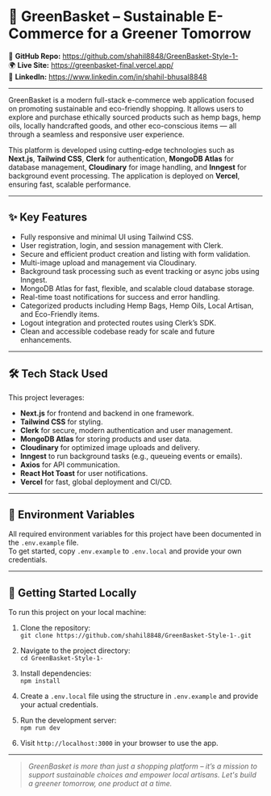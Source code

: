 # 🌿 GreenBasket – Sustainable E-Commerce for a Greener Tomorrow

🔗 **GitHub Repo:** https://github.com/shahil8848/GreenBasket-Style-1-  
🌍 **Live Site:** https://greenbasket-final.vercel.app/  
👤 **LinkedIn:** https://www.linkedin.com/in/shahil-bhusal8848  

---

GreenBasket is a modern full-stack e-commerce web application focused on promoting sustainable and eco-friendly shopping. It allows users to explore and purchase ethically sourced products such as hemp bags, hemp oils, locally handcrafted goods, and other eco-conscious items — all through a seamless and responsive user experience.

This platform is developed using cutting-edge technologies such as **Next.js**, **Tailwind CSS**, **Clerk** for authentication, **MongoDB Atlas** for database management, **Cloudinary** for image handling, and **Inngest** for background event processing. The application is deployed on **Vercel**, ensuring fast, scalable performance.

---

## ✨ Key Features

- Fully responsive and minimal UI using Tailwind CSS.
- User registration, login, and session management with Clerk.
- Secure and efficient product creation and listing with form validation.
- Multi-image upload and management via Cloudinary.
- Background task processing such as event tracking or async jobs using Inngest.
- MongoDB Atlas for fast, flexible, and scalable cloud database storage.
- Real-time toast notifications for success and error handling.
- Categorized products including Hemp Bags, Hemp Oils, Local Artisan, and Eco-Friendly items.
- Logout integration and protected routes using Clerk’s SDK.
- Clean and accessible codebase ready for scale and future enhancements.

---

## 🛠️ Tech Stack Used

This project leverages:

- **Next.js** for frontend and backend in one framework.
- **Tailwind CSS** for styling.
- **Clerk** for secure, modern authentication and user management.
- **MongoDB Atlas** for storing products and user data.
- **Cloudinary** for optimized image uploads and delivery.
- **Inngest** to run background tasks (e.g., queueing events or emails).
- **Axios** for API communication.
- **React Hot Toast** for user notifications.
- **Vercel** for fast, global deployment and CI/CD.

---

## 📁 Environment Variables

All required environment variables for this project have been documented in the `.env.example` file.  
To get started, copy `.env.example` to `.env.local` and provide your own credentials.

---

## 🚀 Getting Started Locally

To run this project on your local machine:

1. Clone the repository:  
   `git clone https://github.com/shahil8848/GreenBasket-Style-1-.git`

2. Navigate to the project directory:  
   `cd GreenBasket-Style-1-`

3. Install dependencies:  
   `npm install`

4. Create a `.env.local` file using the structure in `.env.example` and provide your actual credentials.

5. Run the development server:  
   `npm run dev`

6. Visit `http://localhost:3000` in your browser to use the app.

---

> _GreenBasket is more than just a shopping platform – it’s a mission to support sustainable choices and empower local artisans. Let's build a greener tomorrow, one product at a time._
